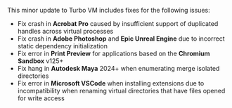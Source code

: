 This minor update to Turbo VM includes fixes for the following issues:

- Fix crash in **Acrobat Pro** caused by insufficient support of duplicated handles across virtual processes
- Fix crash in **Adobe Photoshop** and **Epic Unreal Engine** due to incorrect static dependency initialization
- Fix error in **Print Preview** for applications based on the **Chromium Sandbox** v125+
- Fix hang in **Autodesk Maya** 2024+ when enumerating merge isolated directories
- Fix error in **Microsoft VSCode** when installing extensions due to incompatibility when renaming virtual directories that have files opened for write access




